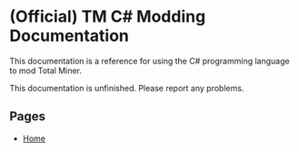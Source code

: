 # (Official) TM C# Modding Documentation

This documentation is a reference for using the C# programming language to mod Total Miner.

This documentation is unfinished. Please report any problems.

## Pages

- [Home](../index)
